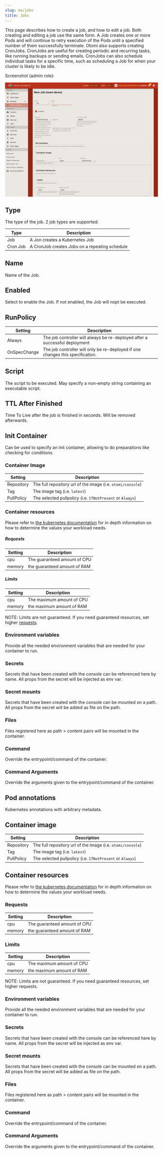 ```yaml
---
slug: ee/jobs
title: Jobs
---
```


This page describes how to create a job, and how to edit a job. Both creating and editing a job use the same form. A Job creates one or more Pods and will continue to retry execution of the Pods until a specified number of them successfully terminate. Otomi also supports creating CronJobs. CronJobs are useful for creating periodic and recurring tasks, like running backups or sending emails. CronJobs can also schedule individual tasks for a specific time, such as scheduling a Job for when your cluster is likely to be idle.

Screenshot (admin role):

![Console: new job](img/console-new-job.png)

## Type

The type of the job. 2 job types are supported:

| Type     | Description                                    |
| -------- | ---------------------------------------------- |
| Job      | A Jon creates a Kubernetes Job                 |
| Cron Job | A CronJob creates Jobs on a repeating schedule |

## Name

Name of the Job.

## Enabled

Select to enable the Job. If not enabled, the Job will nopt be executed.

## RunPolicy

| Setting      | Description                                                                    |
| ------------ | ------------------------------------------------------------------------------ |
| Always       | The job controller will always be re-deployed after a successful deployment    |
| OnSpecChange | The job controller will only be re-deployed if one changes this specification. |

## Script

The script to be executed. May specify a non-empty string containing an executable script.

## TTL After Finished

Time To Live after the job is finished in seconds. Will be removed afterwards.

## Init Container

Can be used to specify an init container, allowing to do preparations like checking for conditions.

### Container Image

| Setting    | Description                                                 |
| ---------- | ----------------------------------------------------------- |
| Repository | The full repository url of the image (i.e. `otomi/console`) |
| Tag        | The image tag (i.e. `latest`)                               |
| PullPolicy | The selected pullpolicy (i.e. `IfNotPresent` or `Always`)   |

### Container resources

Please refer to [the kubernetes documentation](https://kubernetes.io/docs/concepts/configuration/manage-resources-containers/) for in depth information on how to determine the values your workload needs.

##### Requests

| Setting | Description                  |
| ------- | ---------------------------- |
| cpu     | The guaranteed amount of CPU |
| memory  | the guaranteed amount of RAM |

##### Limits

| Setting | Description               |
| ------- | ------------------------- |
| cpu     | The maximum amount of CPU |
| memory  | the maximum amount of RAM |

NOTE: Limits are not guaranteed. If you need guaranteed resources, set higher [requests](#requests).

### Environment variables

Provide all the needed environment variables that are needed for your container to run.

### Secrets

Secrets that have been created with the console can be referenced here by name. All props from the secret will be injected as env var.

### Secret mounts

Secrets that have been created with the console can be mounted on a path. All props from the secret will be added as file on the path.

### Files

Files registered here as path > content pairs will be mounted in the container.

### Command

Override the entrypoint/command of the container.

### Command Arguments

Override the arguments given to the entrypoint/command of the container.

## Pod annotations

Kubernetes annotations with arbitrary metadata.

## Container image

| Setting    | Description                                                 |
| ---------- | ----------------------------------------------------------- |
| Repository | The full repository url of the image (i.e. `otomi/console`) |
| Tag        | The image tag (i.e. `latest`)                               |
| PullPolicy | The selected pullpolicy (i.e. `IfNotPresent` or `Always`)   |

## Container resources

Please refer to [the kubernetes documentation](https://kubernetes.io/docs/concepts/configuration/manage-resources-containers/) for in depth information on how to determine the values your workload needs.

### Requests

| Setting | Description                  |
| ------- | ---------------------------- |
| cpu     | The guaranteed amount of CPU |
| memory  | the guaranteed amount of RAM |

### Limits

| Setting | Description               |
| ------- | ------------------------- |
| cpu     | The maximum amount of CPU |
| memory  | the maximum amount of RAM |

NOTE: Limits are not guaranteed. If you need guaranteed resources, set higher requests.

### Environment variables

Provide all the needed environment variables that are needed for your container to run.

### Secrets

Secrets that have been created with the console can be referenced here by name. All props from the secret will be injected as env var.

### Secret mounts

Secrets that have been created with the console can be mounted on a path. All props from the secret will be added as file on the path.

### Files

Files registered here as path > content pairs will be mounted in the container.

### Command

Override the entrypoint/command of the container.

### Command Arguments

Override the arguments given to the entrypoint/command of the container.
